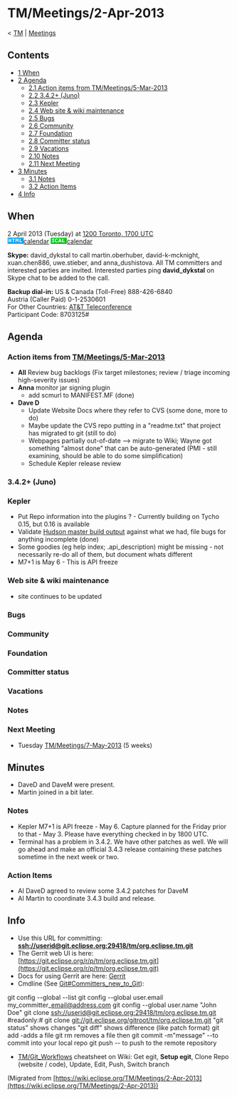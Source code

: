 

TM/Meetings/2-Apr-2013
======================

< [TM](./TM "TM")‎ | [Meetings](./Meetings "TM/Meetings")

Contents
--------

*   [1 When](#When)
*   [2 Agenda](#Agenda)
    *   [2.1 Action items from TM/Meetings/5-Mar-2013](#Action-items-from-TM.2FMeetings.2F5-Mar-2013)
    *   [2.2 3.4.2+ (Juno)](#3.4.2.2B-.28Juno.29)
    *   [2.3 Kepler](#Kepler)
    *   [2.4 Web site & wiki maintenance](#Web-site-.26-wiki-maintenance)
    *   [2.5 Bugs](#Bugs)
    *   [2.6 Community](#Community)
    *   [2.7 Foundation](#Foundation)
    *   [2.8 Committer status](#Committer-status)
    *   [2.9 Vacations](#Vacations)
    *   [2.10 Notes](#Notes)
    *   [2.11 Next Meeting](#Next-Meeting)
*   [3 Minutes](#Minutes)
    *   [3.1 Notes](#Notes-2)
    *   [3.2 Action Items](#Action-Items)
*   [4 Info](#Info)

When
----

2 April 2013 (Tuesday) at [1200 Toronto, 1700 UTC](http://www.timeanddate.com/worldclock/fixedtime.html?msg=Eclipse+TM+April+Committer+Call&iso=20130402T12&p1=250)  
![Html.gif](./images/Html.gif)[calendar](http://www.google.com/calendar/embed?src=vn70im36r00qeusu8nme50cils@group.calendar.google.com&ctz=Canada/Toronto) ![Ical.gif](./images/Ical.gif)[calendar](http://www.google.com/calendar/ical/vn70im36r00qeusu8nme50cils@group.calendar.google.com/public/basic.ics)

**Skype:** david\_dykstal to call martin.oberhuber, david-k-mcknight, xuan.chen886, uwe.stieber, and anna\_dushistova. All TM committers and interested parties are invited. Interested parties ping **david_dykstal** on Skype chat to be added to the call.

**Backup dial-in:** US & Canada (Toll-Free) 888-426-6840  
Austria (Caller Paid) 0-1-2530601  
For Other Countries: [AT&T Teleconference](https://www.teleconference.att.com/servlet/glbAccess?process=1&accessCode=8703125&accessNumber=2158616239)  
Participant Code: 8703125#

Agenda
------

### Action items from [TM/Meetings/5-Mar-2013](./5-Mar-2013 "TM/Meetings/5-Mar-2013")

*   **All** Review bug backlogs (Fix target milestones; review / triage incoming high-severity issues)
*   **Anna** monitor jar signing plugin
    *   add scmurl to MANIFEST.MF (done)
*   **Dave D**
    *   Update Website Docs where they refer to CVS (some done, more to do)
    *   Maybe update the CVS repo putting in a "readme.txt" that project has migrated to git (still to do)
    *   Webpages partially out-of-date --> migrate to Wiki; Wayne got something "almost done" that can be auto-generated (PMI - still examining, should be able to do some simplification)
    *   Schedule Kepler release review

### 3.4.2+ (Juno)

### Kepler

*   Put Repo information into the plugins ? - Currently building on Tycho 0.15, but 0.16 is available
*   Validate [Hudson master build output](https://hudson.eclipse.org/hudson/job/tm-master-nightly/) against what we had, file bugs for anything incomplete (done)
*   Some goodies (eg help index; .api_description) might be missing - not necessarily re-do all of them, but document whats different
*   M7+1 is May 6 - This is API freeze

### Web site & wiki maintenance

*   site continues to be updated

### Bugs

### Community

### Foundation

### Committer status

### Vacations

### Notes

### Next Meeting

*   Tuesday [TM/Meetings/7-May-2013](./7-May-2013 "TM/Meetings/7-May-2013") (5 weeks)

Minutes
-------

*   DaveD and DaveM were present.
*   Martin joined in a bit later.

### Notes

*   Kepler M7+1 is API freeze - May 6. Capture planned for the Friday prior to that - May 3. Please have everything checked in by 1800 UTC.
*   Terminal has a problem in 3.4.2. We have other patches as well. We will go ahead and make an official 3.4.3 release containing these patches sometime in the next week or two.

### Action Items

*   AI DaveD agreed to review some 3.4.2 patches for DaveM
*   AI Martin to coordinate 3.4.3 build and release.

Info
----

*   Use this URL for committing: **[ssh://userid@git.eclipse.org:29418/tm/org.eclipse.tm.git](ssh://userid@git.eclipse.org:29418/tm/org.eclipse.tm.git)**
*   The Gerrit web UI is here: [https://git.eclipse.org/r/p/tm/org.eclipse.tm.git](https://git.eclipse.org/r/p/tm/org.eclipse.tm.git)
*   Docs for using Gerrit are here: [Gerrit](https://wiki.eclipse.org/Gerrit "Gerrit")
*   Cmdline (See [Git#Committers\_new\_to_Git](https://wiki.eclipse.org/Git#Committers_new_to_Git "Git")):

  git config --global --list
  git config --global user.email my\_committer\_email@address.com
  git config --global user.name "John Doe"
  git clone [ssh://userid@git.eclipse.org:29418/tm/org.eclipse.tm.git](ssh://userid@git.eclipse.org:29418/tm/org.eclipse.tm.git)
  #readonly:# git clone [git://git.eclipse.org/gitroot/tm/org.eclipse.tm.git](git://git.eclipse.org/gitroot/tm/org.eclipse.tm.git)
  <make changes>
  "git status" shows changes
  "git diff" shows difference (like patch format)
  git add <filename> -adds a file
  git rm <filename> removes a file
  then git commit -m"message" --to commit into your local repo
  git push -- to push to the remote repository

*   [TM/Git_Workflows](./Git_Workflows "TM/Git Workflows") cheatsheet on Wiki: Get egit, **Setup egit**, Clone Repo (website / code), Update, Edit, Push, Switch branch


(Migrated from [https://wiki.eclipse.org/TM/Meetings/2-Apr-2013](https://wiki.eclipse.org/TM/Meetings/2-Apr-2013))